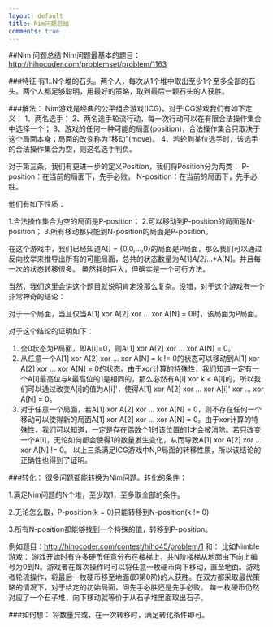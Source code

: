 ```yaml
---
layout: default
title: Nim问题总结
comments: true
---
```


##Nim 问题总结
Nim问题最基本的题目：http://hihocoder.com/problemset/problem/1163

###特征
有1..N个堆的石头。两个人，每次从1个堆中取出至少1个至多全部的石头。两个人都足够聪明，用最好的策略，取到最后一颗石头的人获胜。

###解法：
Nim游戏是经典的公平组合游戏(ICG)，对于ICG游戏我们有如下定义：
1、两名选手；
2、两名选手轮流行动，每一次行动可以在有限合法操作集合中选择一个；
3、游戏的任何一种可能的局面(position)，合法操作集合只取决于这个局面本身；局面的改变称为“移动”(move)。
4、若轮到某位选手时，该选手的合法操作集合为空，则这名选手判负。

对于第三条，我们有更进一步的定义Position，我们将Position分为两类：
P-position：在当前的局面下，先手必败。
N-position：在当前的局面下，先手必胜。

他们有如下性质：

1.合法操作集合为空的局面是P-position；
2.可以移动到P-position的局面是N-position；
3.所有移动都只能到N-position的局面是P-position。

在这个游戏中，我们已经知道A[] = {0,0,...,0}的局面是P局面，那么我们可以通过反向枚举来推导出所有的可能局面，总共的状态数量为A[1]*A[2]*...*A[N]。并且每一次的状态转移很多。
虽然耗时巨大，但确实是一个可行方法。

当然，我们这里会讲这个题目就说明肯定没那么复杂。没错，对于这个游戏有一个非常神奇的结论：

对于一个局面，当且仅当A[1] xor A[2] xor ... xor A[N] = 0时，该局面为P局面。

对于这个结论的证明如下：
1. 全0状态为P局面，即A[i]=0，则A[1] xor A[2] xor ... xor A[N] = 0。
2. 从任意一个A[1] xor A[2] xor ... xor A[N] = k != 0的状态可以移动到A[1] xor A[2] xor ... xor A[N] = 0的状态。由于xor计算的特殊性，我们知道一定有一个A[i]最高位与k最高位的1是相同的，那么必然有A[i] xor k < A[i]的，所以我们可以通过改变A[i]的值为A[i]'，使得A[1] xor A[2] xor ... xor A[i]' xor ... xor A[N] = 0。
3. 对于任意一个局面，若A[1] xor A[2] xor ... xor A[N] = 0，则不存在任何一个移动可以使得新的局面A[1] xor A[2] xor ... xor A[N] = 0。由于xor计算的特殊性，我们可以知道，一定是存在偶数个1时该位置的1才会被消除。若只改变一个A[i]，无论如何都会使得1的数量发生变化，从而导致A[1] xor A[2] xor ... xor A[N] != 0。
以上三条满足ICG游戏中N,P局面的转移性质，所以该结论的正确性也得到了证明。

###转化：
很多问题都能转换为Nim问题。转化的条件：

1.满足Nim问题的N个堆，至少取1，至多取全部的条件。

2.无论怎么取，P-position(k = 0)只能转移到N-position(k != 0)

3.所有N-position都能够找到一个特殊的值，转移到P-position。

例如题目：http://hihocoder.com/contest/hiho45/problem/1
和：
比如Nimble游戏：
游戏开始时有许多硬币任意分布在楼梯上，共N阶楼梯从地面由下向上编号为0到N。游戏者在每次操作时可以将任意一枚硬币向下移动，直至地面。游戏者轮流操作，将最后一枚硬币移至地面(即第0阶)的人获胜。在双方都采取最优策略的情况下，对于给定的初始局面，问先手必胜还是先手必败。
每一枚硬币仍然对应了一个石子堆，向下移动就等价于从石子堆里面取出石子。

###如何想：
将数量异或，在一次转移时，满足转化条件即可。
